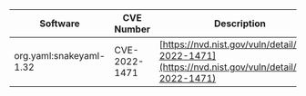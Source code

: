 | Software                | CVE Number    | Description                                                                                      | Fixed In                                        |
|-------------------------|---------------|--------------------------------------------------------------------------------------------------|-------------------------------------------------|
| org.yaml:snakeyaml-1.32 | CVE-2022-1471 | [https://nvd.nist.gov/vuln/detail/CVE-2022-1471](https://nvd.nist.gov/vuln/detail/CVE-2022-1471) | com.huaweicloud.sdk:huaweicloud-sdk-core-3.1.30 |